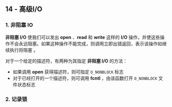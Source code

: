 ## 14 - 高级I/O

### 1. 非阻塞 IO

**非阻塞 I/O** 使我们可以发出 **open** 、**read** 和 **write** 这样的 **I/O** 操作，并使这些操作不会永远阻塞。如果这种操作不能完成，则调用立即出错返回，表示该操作如继续执行将阻塞 。

对于一个给定的描述符，有两种为其指定 **非阻塞 I/O** 的方法：

- 如果调用 **open** 获得描述符，则可指定 `O_NONBLOCK` 标志
- 对于已经打开的一个描述符，则可调用 **fcntl** ，由该函数打开 `O_NONBLOCK` 文件状态标志 

### 2. 记录锁




